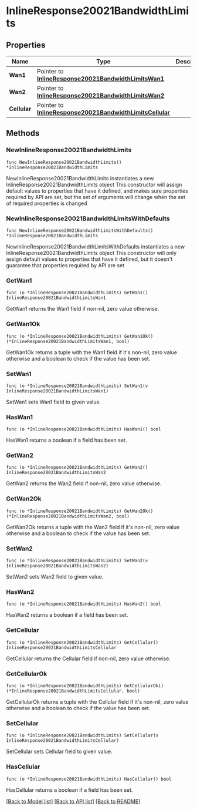 # InlineResponse20021BandwidthLimits

## Properties

Name | Type | Description | Notes
------------ | ------------- | ------------- | -------------
**Wan1** | Pointer to [**InlineResponse20021BandwidthLimitsWan1**](InlineResponse20021BandwidthLimitsWan1.md) |  | [optional] 
**Wan2** | Pointer to [**InlineResponse20021BandwidthLimitsWan2**](InlineResponse20021BandwidthLimitsWan2.md) |  | [optional] 
**Cellular** | Pointer to [**InlineResponse20021BandwidthLimitsCellular**](InlineResponse20021BandwidthLimitsCellular.md) |  | [optional] 

## Methods

### NewInlineResponse20021BandwidthLimits

`func NewInlineResponse20021BandwidthLimits() *InlineResponse20021BandwidthLimits`

NewInlineResponse20021BandwidthLimits instantiates a new InlineResponse20021BandwidthLimits object
This constructor will assign default values to properties that have it defined,
and makes sure properties required by API are set, but the set of arguments
will change when the set of required properties is changed

### NewInlineResponse20021BandwidthLimitsWithDefaults

`func NewInlineResponse20021BandwidthLimitsWithDefaults() *InlineResponse20021BandwidthLimits`

NewInlineResponse20021BandwidthLimitsWithDefaults instantiates a new InlineResponse20021BandwidthLimits object
This constructor will only assign default values to properties that have it defined,
but it doesn't guarantee that properties required by API are set

### GetWan1

`func (o *InlineResponse20021BandwidthLimits) GetWan1() InlineResponse20021BandwidthLimitsWan1`

GetWan1 returns the Wan1 field if non-nil, zero value otherwise.

### GetWan1Ok

`func (o *InlineResponse20021BandwidthLimits) GetWan1Ok() (*InlineResponse20021BandwidthLimitsWan1, bool)`

GetWan1Ok returns a tuple with the Wan1 field if it's non-nil, zero value otherwise
and a boolean to check if the value has been set.

### SetWan1

`func (o *InlineResponse20021BandwidthLimits) SetWan1(v InlineResponse20021BandwidthLimitsWan1)`

SetWan1 sets Wan1 field to given value.

### HasWan1

`func (o *InlineResponse20021BandwidthLimits) HasWan1() bool`

HasWan1 returns a boolean if a field has been set.

### GetWan2

`func (o *InlineResponse20021BandwidthLimits) GetWan2() InlineResponse20021BandwidthLimitsWan2`

GetWan2 returns the Wan2 field if non-nil, zero value otherwise.

### GetWan2Ok

`func (o *InlineResponse20021BandwidthLimits) GetWan2Ok() (*InlineResponse20021BandwidthLimitsWan2, bool)`

GetWan2Ok returns a tuple with the Wan2 field if it's non-nil, zero value otherwise
and a boolean to check if the value has been set.

### SetWan2

`func (o *InlineResponse20021BandwidthLimits) SetWan2(v InlineResponse20021BandwidthLimitsWan2)`

SetWan2 sets Wan2 field to given value.

### HasWan2

`func (o *InlineResponse20021BandwidthLimits) HasWan2() bool`

HasWan2 returns a boolean if a field has been set.

### GetCellular

`func (o *InlineResponse20021BandwidthLimits) GetCellular() InlineResponse20021BandwidthLimitsCellular`

GetCellular returns the Cellular field if non-nil, zero value otherwise.

### GetCellularOk

`func (o *InlineResponse20021BandwidthLimits) GetCellularOk() (*InlineResponse20021BandwidthLimitsCellular, bool)`

GetCellularOk returns a tuple with the Cellular field if it's non-nil, zero value otherwise
and a boolean to check if the value has been set.

### SetCellular

`func (o *InlineResponse20021BandwidthLimits) SetCellular(v InlineResponse20021BandwidthLimitsCellular)`

SetCellular sets Cellular field to given value.

### HasCellular

`func (o *InlineResponse20021BandwidthLimits) HasCellular() bool`

HasCellular returns a boolean if a field has been set.


[[Back to Model list]](../README.md#documentation-for-models) [[Back to API list]](../README.md#documentation-for-api-endpoints) [[Back to README]](../README.md)


